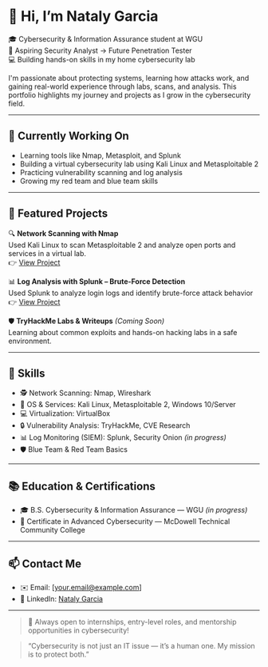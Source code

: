 # 👋 Hi, I’m Nataly Garcia

🎓 Cybersecurity & Information Assurance student at WGU  
🔐 Aspiring Security Analyst → Future Penetration Tester  
💻 Building hands-on skills in my home cybersecurity lab

I'm passionate about protecting systems, learning how attacks work, and gaining real-world experience through labs, scans, and analysis. This portfolio highlights my journey and projects as I grow in the cybersecurity field.

---

## 🚧 Currently Working On
- Learning tools like Nmap, Metasploit, and Splunk
- Building a virtual cybersecurity lab using Kali Linux and Metasploitable 2
- Practicing vulnerability scanning and log analysis
- Growing my red team and blue team skills

---

## 💼 Featured Projects

🔍 **Network Scanning with Nmap**  
Used Kali Linux to scan Metasploitable 2 and analyze open ports and services in a virtual lab.  
👉 [View Project](./network-scanning-nmap/README.md)

📊 **Log Analysis with Splunk – Brute-Force Detection**  
Used Splunk to analyze login logs and identify brute-force attack behavior  
👉 [View Project](./log-analysis-splunk/README.md)

🛡️ **TryHackMe Labs & Writeups** *(Coming Soon)*  
Learning about common exploits and hands-on hacking labs in a safe environment.

---

## 🧠 Skills
- 🕵️ Network Scanning: Nmap, Wireshark
- 🐧 OS & Services: Kali Linux, Metasploitable 2, Windows 10/Server
- 💻 Virtualization: VirtualBox
- 🔒 Vulnerability Analysis: TryHackMe, CVE Research
- 📊 Log Monitoring (SIEM): Splunk, Security Onion *(in progress)*
- 🛡️ Blue Team & Red Team Basics

---

## 📚 Education & Certifications
- 🎓 B.S. Cybersecurity & Information Assurance — WGU *(in progress)*
- 🧾 Certificate in Advanced Cybersecurity — McDowell Technical Community College

---

## 📫 Contact Me
- ✉️ Email: [your.email@example.com]
- 💼 LinkedIn: [Nataly Garcia](https://www.linkedin.com/in/nataly-garcia-santiago-0b20b6282)

---

> 💬 Always open to internships, entry-level roles, and mentorship opportunities in cybersecurity!



> “Cybersecurity is not just an IT issue — it’s a human one. My mission is to protect both.”  
